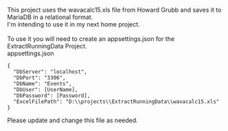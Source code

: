 This project uses the wavacalc15.xls file from Howard Grubb and saves it to MariaDB in a relational format.  
I'm intending to use it in my next home project.
</br></br>
To use it you will need to create an appsettings.json for the ExtractRunningData Project.  
appsettings.json  
```
{
  "DbServer": "localhost",
  "DbPort": "3306",
  "DbName": "Events",
  "DbUser": [UserName],
  "DbPassword": [Password],
  "ExcelFilePath": "D:\\projects\\ExtractRunningData\\wavacalc15.xls"
}
```
Please update and change this file as needed.
